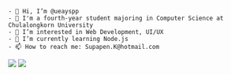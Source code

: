 ```
- 👋 Hi, I’m @ueayspp
- 🪷 I'm a fourth-year student majoring in Computer Science at Chulalongkorn University 
- 👀 I’m interested in Web Development, UI/UX
- 🌱 I’m currently learning Node.js
- 📫 How to reach me: Supapen.K@hotmail.com
```

<img src="https://github-readme-stats.vercel.app/api?username=ueayspp&show_icons=true"/>
<img src="https://github-readme-stats.vercel.app/api/top-langs/?username=ueayspp&layout=compact"/>

<!---
ueayspp/ueayspp is a ✨ special ✨ repository because its `README.md` (this file) appears on your GitHub profile.
You can click the Preview link to take a look at your changes.
--->
